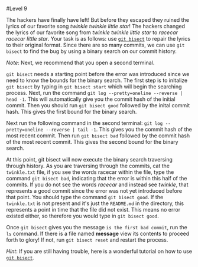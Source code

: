 #Level 9

The hackers have finally have left!
But before they escaped they ruined the lyrics of our favorite song *twinkle twinkle little star*!
The hackers changed the lyrics of our favorite song from *twinkle twinkle little star* to *racecar racecar little star*.
Your task is as follows: use [`git bisect`](http://git-scm.com/docs/git-bisect) to repair the lyrics to their original format.
Since there are so many commits, we can use `git bisect` to find the bug by using a binary search on our commit history.

*Note*: Next, we recommend that you open a second terminal.

`git bisect` needs a starting point before the error was introduced since we need to know the bounds for the binary search.
The first step is to initalize `git bisect` by typing in `git bisect start` which will begin the searching process.
Next, run the command `git log --pretty=oneline --reverse | head -1`. This will automatically give you the commit hash of the initial commit.
Then you should run `git bisect good` followed by the inital commit hash. This gives the first bound for the binary search.

Next run the following command in the second terminal: `git log --pretty=oneline --reverse | tail -1`. This gives you the commit hash of the most recent commit.
Then run `git bisect bad` followed by the commit hash of the most recent commit. This gives the second bound for the binary search.

At this point, git bisect will now execute the binary search traversing through history.
As you are traversing through the commits, cat the `twinkle.txt` file,  if you see the words racecar within the file, type the command `git bisect bad`, indicating that the error is within this half of the commits.
If you do not see the words *racecar* and instead see *twinkle*, that represents a good commit since the error was not yet introduced before that point. You should type the command `git bisect good`.
If the `twinkle.txt` is not present and it's just the `README.md` in the directory, this represents a point in time that the file did not exist.
This means no error existed either, so therefore you would type in `git bisect good`.

Once `git bisect` gives you the message `is the first bad commit`, run the `ls` command.
If there is a file named **message** view its contents to proceed forth to glory!
If not, run `git bisect reset` and restart the process.

*Hint*: If you are still having trouble, here is a wonderful tutorial on how to use [`git bisect`](http://www.metaltoad.com/blog/beginners-guide-git-bisect-process-elimination).

